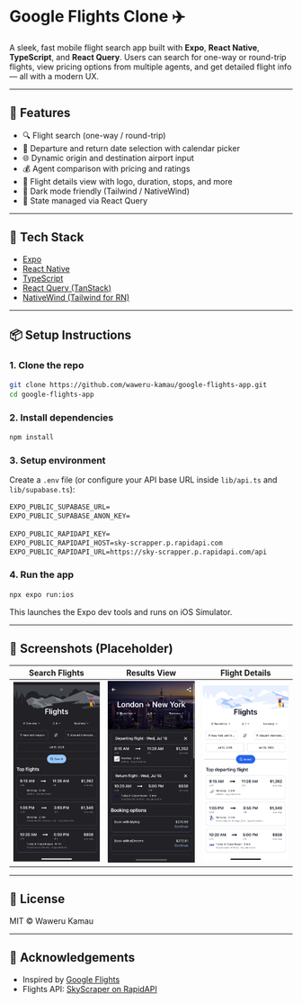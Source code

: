 # Google Flights Clone ✈️

A sleek, fast mobile flight search app built with **Expo**, **React Native**, **TypeScript**, and **React Query**. Users can search for one-way or round-trip flights, view pricing options from multiple agents, and get detailed flight info — all with a modern UX.

---

## 🚀 Features

- 🔍 Flight search (one-way / round-trip)
- 📅 Departure and return date selection with calendar picker
- 🌐 Dynamic origin and destination airport input
- 💰 Agent comparison with pricing and ratings
- 📄 Flight details view with logo, duration, stops, and more
- 🌙 Dark mode friendly (Tailwind / NativeWind)
- 🧠 State managed via React Query

---

## 🧱 Tech Stack

- [Expo](https://expo.dev/)
- [React Native](https://reactnative.dev/)
- [TypeScript](https://www.typescriptlang.org/)
- [React Query (TanStack)](https://tanstack.com/query/latest)
- [NativeWind (Tailwind for RN)](https://www.nativewind.dev/)

---

## 📦 Setup Instructions

### 1. Clone the repo

```bash
git clone https://github.com/waweru-kamau/google-flights-app.git
cd google-flights-app
```

### 2. Install dependencies

```bash
npm install
```

### 3. Setup environment

Create a `.env` file (or configure your API base URL inside `lib/api.ts` and `lib/supabase.ts`):

```env
EXPO_PUBLIC_SUPABASE_URL=
EXPO_PUBLIC_SUPABASE_ANON_KEY=

EXPO_PUBLIC_RAPIDAPI_KEY=
EXPO_PUBLIC_RAPIDAPI_HOST=sky-scrapper.p.rapidapi.com
EXPO_PUBLIC_RAPIDAPI_URL=https://sky-scrapper.p.rapidapi.com/api

```

### 4. Run the app

```bash
npx expo run:ios
```

This launches the Expo dev tools and runs on iOS Simulator.

---

## 📸 Screenshots (Placeholder)

| Search Flights | Results View | Flight Details |
|----------------|--------------|----------------|
| ![Search](./screenshots/s1.png) | ![Results](./screenshots/s2.png) | ![Details](./screenshots/s3.png) |

---

## 📄 License

MIT © Waweru Kamau

---

## 🙌 Acknowledgements

- Inspired by [Google Flights](https://www.google.com/travel/flights)
- Flights API: [SkyScraper on RapidAPI](https://rapidapi.com/apiheya/api/sky-scrapper)
